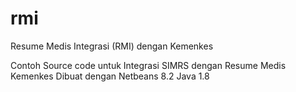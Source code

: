 # rmi
Resume Medis Integrasi (RMI) dengan Kemenkes

Contoh Source code untuk Integrasi SIMRS dengan Resume Medis Kemenkes
Dibuat dengan Netbeans 8.2 Java 1.8

